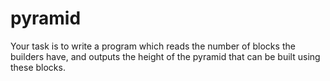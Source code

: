 # pyramid
Your task is to write a program which reads the number of blocks the builders have, and outputs the height of the pyramid that can be built using these blocks.
